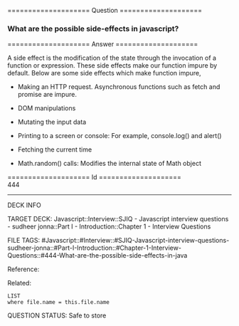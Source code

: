 ==================== Question ====================  

### What are the possible side-effects in javascript?  

==================== Answer ====================  

A side effect is the modification of the state through the invocation of a function or expression. These side effects make our function impure by default. Below are some side effects which make function impure,

- Making an HTTP request. Asynchronous functions such as fetch and promise are impure.

- DOM manipulations

- Mutating the input data

- Printing to a screen or console: For example, console.log() and alert()

- Fetching the current time

- Math.random() calls: Modifies the internal state of Math object

==================== Id ====================  
444

---

DECK INFO

TARGET DECK: Javascript::Interview::SJIQ - Javascript interview questions - sudheer jonna::Part I - Introduction::Chapter 1 - Interview Questions

FILE TAGS: #Javascript::#Interview::#SJIQ-Javascript-interview-questions-sudheer-jonna::#Part-I-Introduction::#Chapter-1-Interview-Questions::#444-What-are-the-possible-side-effects-in-java

Reference:

Related:

```dataview
LIST
where file.name = this.file.name
```

QUESTION STATUS: Safe to store
